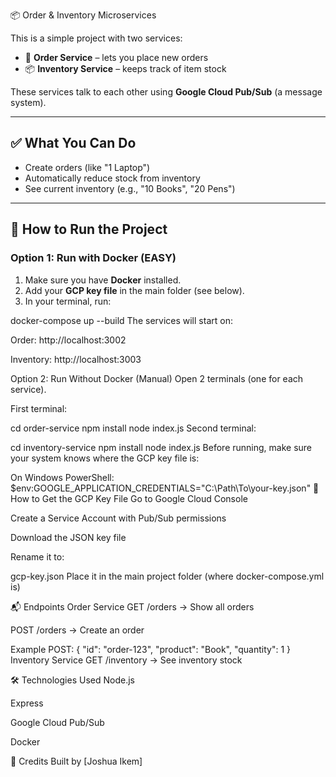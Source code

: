 📦 Order & Inventory Microservices

This is a simple project with two services:

- 🛒 **Order Service** – lets you place new orders
- 📦 **Inventory Service** – keeps track of item stock

These services talk to each other using **Google Cloud Pub/Sub** (a message system).

---

## ✅ What You Can Do

- Create orders (like "1 Laptop")
- Automatically reduce stock from inventory
- See current inventory (e.g., "10 Books", "20 Pens")

---

## 🚀 How to Run the Project

### Option 1: Run with Docker (EASY)

1. Make sure you have **Docker** installed.
2. Add your **GCP key file** in the main folder (see below).
3. In your terminal, run:


docker-compose up --build
The services will start on:

Order: http://localhost:3002

Inventory: http://localhost:3003

Option 2: Run Without Docker (Manual)
Open 2 terminals (one for each service).

First terminal:

cd order-service
npm install
node index.js
Second terminal:


cd inventory-service
npm install
node index.js
Before running, make sure your system knows where the GCP key file is:

On Windows PowerShell:
$env:GOOGLE_APPLICATION_CREDENTIALS="C:\Path\To\your-key.json"
🔑 How to Get the GCP Key File
Go to Google Cloud Console

Create a Service Account with Pub/Sub permissions

Download the JSON key file

Rename it to:

gcp-key.json
Place it in the main project folder (where docker-compose.yml is)

📬 Endpoints
Order Service
GET /orders → Show all orders

POST /orders → Create an order

Example POST:
{
  "id": "order-123",
  "product": "Book",
  "quantity": 1
}
Inventory Service
GET /inventory → See inventory stock

🛠 Technologies Used
Node.js

Express

Google Cloud Pub/Sub

Docker

👋 Credits
Built by [Joshua Ikem]

